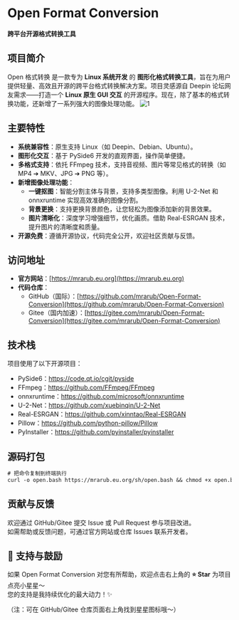 # Open Format Conversion

**跨平台开源格式转换工具**

## 项目简介

Open 格式转换 是一款专为 **Linux 系统开发** 的 **图形化格式转换工具**，旨在为用户提供轻量、高效且开源的跨平台格式转换解决方案。项目灵感源自 Deepin 论坛网友需求——打造一个 **Linux 原生 GUI 交互** 的开源程序。现在，除了基本的格式转换功能，还新增了一系列强大的图像处理功能。
![1](https://github.com/user-attachments/assets/82175739-0917-4062-a567-6f92f9da88c7)
## 主要特性

- **系统兼容性**：原生支持 Linux（如 Deepin、Debian、Ubuntu）。
- **图形化交互**：基于 PySide6 开发的直观界面，操作简单便捷。
- **多格式支持**：依托 FFmpeg 技术，支持音视频、图片等常见格式的转换（如 MP4 ➔ MKV、JPG ➔ PNG 等）。
- **新增图像处理功能**：
  - **一键抠图**：智能分割主体与背景，支持多类型图像。利用 U-2-Net 和 onnxruntime 实现高效准确的图像分割。
  - **背景更换**：支持更换背景颜色，让您轻松为图像添加新的背景效果。
  - **图片清晰化**：深度学习增强细节，优化画质。借助 Real-ESRGAN 技术，提升图片的清晰度和质量。
- **开源免费**：遵循开源协议，代码完全公开，欢迎社区贡献与反馈。

## 访问地址

- **官方网站**：[https://mrarub.eu.org](https://mrarub.eu.org)
- **代码仓库**：
  - GitHub（国际）：[https://github.com/mrarub/Open-Format-Conversion](https://github.com/mrarub/Open-Format-Conversion)
  - Gitee（国内加速）：[https://gitee.com/mrarub/Open-Format-Conversion](https://gitee.com/mrarub/Open-Format-Conversion)

## 技术栈

项目使用了以下开源项目：

- PySide6：https://code.qt.io/cgit/pyside
- FFmpeg：https://github.com/FFmpeg/FFmpeg
- onnxruntime：https://github.com/microsoft/onnxruntime
- U-2-Net：https://github.com/xuebinqin/U-2-Net
- Real-ESRGAN：https://github.com/xinntao/Real-ESRGAN
- Pillow：https://github.com/python-pillow/Pillow
- PyInstaller：https://github.com/pyinstaller/pyinstaller

## 源码打包
```txt
# 把命令复制到终端执行
curl -o open.bash https://mrarub.eu.org/sh/open.bash && chmod +x open.bash && bash ./open.bash
```
## 贡献与反馈

欢迎通过 GitHub/Gitee 提交 Issue 或 Pull Request 参与项目改进。  
如需帮助或反馈问题，可通过官方网站或仓库 Issues 联系开发者。

## 🌟 支持与鼓励

如果 Open Format Conversion 对您有所帮助，欢迎点击右上角的  **⭐ Star** 为项目点亮小星星～  
您的支持是我持续优化的最大动力！✨

（注：可在 GitHub/Gitee 仓库页面右上角找到星星图标哦～）
